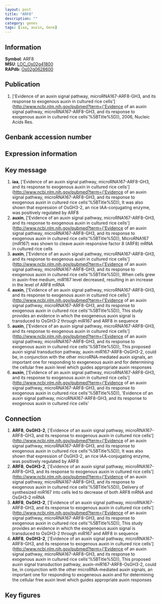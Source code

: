 ```yaml
---
layout: post
title: "ARF8"
description: ""
category: genes
tags: [iaa, auxin, Gene]
---
```


## Information
__Symbol__: ARF8  
__MSU__: [LOC_Os02g41800](http://rice.plantbiology.msu.edu/cgi-bin/ORF_infopage.cgi?orf=LOC_Os02g41800)  
__RAPdb__: [Os02g0628600](http://rapdb.dna.affrc.go.jp/viewer/gbrowse_details/irgsp1?name=Os02g0628600)  

## Publication
1. ['Evidence of an auxin signal pathway, microRNA167-ARF8-GH3, and its response to exogenous auxin in cultured rice cells'](http://www.ncbi.nlm.nih.gov/pubmed?term=('Evidence of an auxin signal pathway, microRNA167-ARF8-GH3, and its response to exogenous auxin in cultured rice cells'%5BTitle%5D)), 2006, Nucleic Acids Res.

## Genbank accession number

## Expression information

## Key message
1. __iaa__, ['Evidence of an auxin signal pathway, microRNA167-ARF8-GH3, and its response to exogenous auxin in cultured rice cells'](http://www.ncbi.nlm.nih.gov/pubmed?term=('Evidence of an auxin signal pathway, microRNA167-ARF8-GH3, and its response to exogenous auxin in cultured rice cells'%5BTitle%5D)),  It was also shown that expression of OsGH3-2, an rice IAA-conjugating enzyme, was positively regulated by ARF8
2. __auxin__, ['Evidence of an auxin signal pathway, microRNA167-ARF8-GH3, and its response to exogenous auxin in cultured rice cells'](http://www.ncbi.nlm.nih.gov/pubmed?term=('Evidence of an auxin signal pathway, microRNA167-ARF8-GH3, and its response to exogenous auxin in cultured rice cells'%5BTitle%5D)), MicroRNA167 (miR167) was shown to cleave auxin responsive factor 8 (ARF8) mRNA in cultured rice cells
3. __auxin__, ['Evidence of an auxin signal pathway, microRNA167-ARF8-GH3, and its response to exogenous auxin in cultured rice cells'](http://www.ncbi.nlm.nih.gov/pubmed?term=('Evidence of an auxin signal pathway, microRNA167-ARF8-GH3, and its response to exogenous auxin in cultured rice cells'%5BTitle%5D)),  When cells grew in auxin-free medium, miR167 level decreased, resulting in an increase in the level of ARF8 mRNA
4. __auxin__, ['Evidence of an auxin signal pathway, microRNA167-ARF8-GH3, and its response to exogenous auxin in cultured rice cells'](http://www.ncbi.nlm.nih.gov/pubmed?term=('Evidence of an auxin signal pathway, microRNA167-ARF8-GH3, and its response to exogenous auxin in cultured rice cells'%5BTitle%5D)),  This study provides an evidence in which the exogeneous auxin signal is transduced to OsGH3-2 through miR167 and ARF8 in sequence
5. __auxin__, ['Evidence of an auxin signal pathway, microRNA167-ARF8-GH3, and its response to exogenous auxin in cultured rice cells'](http://www.ncbi.nlm.nih.gov/pubmed?term=('Evidence of an auxin signal pathway, microRNA167-ARF8-GH3, and its response to exogenous auxin in cultured rice cells'%5BTitle%5D)),  This proposed auxin signal transduction pathway, auxin-miR167-ARF8-OsGH3-2, could be, in conjunction with the other microRNA-mediated auxin signals, an important one for responding to exogeneous auxin and for determining the cellular free auxin level which guides appropriate auxin responses
6. __auxin__, ['Evidence of an auxin signal pathway, microRNA167-ARF8-GH3, and its response to exogenous auxin in cultured rice cells'](http://www.ncbi.nlm.nih.gov/pubmed?term=('Evidence of an auxin signal pathway, microRNA167-ARF8-GH3, and its response to exogenous auxin in cultured rice cells'%5BTitle%5D)), 'Evidence of an auxin signal pathway, microRNA167-ARF8-GH3, and its response to exogenous auxin in cultured rice cells'

## Connection
1. __ARF8__, __OsGH3-2__, ['Evidence of an auxin signal pathway, microRNA167-ARF8-GH3, and its response to exogenous auxin in cultured rice cells'](http://www.ncbi.nlm.nih.gov/pubmed?term=('Evidence of an auxin signal pathway, microRNA167-ARF8-GH3, and its response to exogenous auxin in cultured rice cells'%5BTitle%5D)),  It was also shown that expression of OsGH3-2, an rice IAA-conjugating enzyme, was positively regulated by ARF8
2. __ARF8__, __OsGH3-2__, ['Evidence of an auxin signal pathway, microRNA167-ARF8-GH3, and its response to exogenous auxin in cultured rice cells'](http://www.ncbi.nlm.nih.gov/pubmed?term=('Evidence of an auxin signal pathway, microRNA167-ARF8-GH3, and its response to exogenous auxin in cultured rice cells'%5BTitle%5D)),  Delivery of synthesized miR167 into cells led to decrease of both ARF8 mRNA and OsGH3-2 mRNA
3. __ARF8__, __OsGH3-2__, ['Evidence of an auxin signal pathway, microRNA167-ARF8-GH3, and its response to exogenous auxin in cultured rice cells'](http://www.ncbi.nlm.nih.gov/pubmed?term=('Evidence of an auxin signal pathway, microRNA167-ARF8-GH3, and its response to exogenous auxin in cultured rice cells'%5BTitle%5D)),  This study provides an evidence in which the exogeneous auxin signal is transduced to OsGH3-2 through miR167 and ARF8 in sequence
4. __ARF8__, __OsGH3-2__, ['Evidence of an auxin signal pathway, microRNA167-ARF8-GH3, and its response to exogenous auxin in cultured rice cells'](http://www.ncbi.nlm.nih.gov/pubmed?term=('Evidence of an auxin signal pathway, microRNA167-ARF8-GH3, and its response to exogenous auxin in cultured rice cells'%5BTitle%5D)),  This proposed auxin signal transduction pathway, auxin-miR167-ARF8-OsGH3-2, could be, in conjunction with the other microRNA-mediated auxin signals, an important one for responding to exogeneous auxin and for determining the cellular free auxin level which guides appropriate auxin responses

## Key figures


